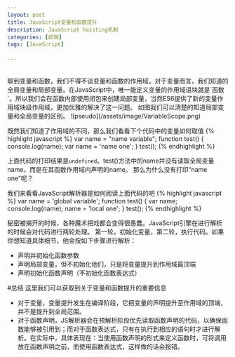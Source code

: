 ```yaml
---
layout: post
title: JavaScript变量和函数提升
description: JavaScript hoisting机制
categories: [前端]
tags: [JavaScript]

---
```


<br/>
聊到变量和函数，我们不得不谈变量和函数的作用域，对于变量而言，我们知道的全局变量和局部变量。在JavaScript中，唯一能定义变量的作用域语块就是`函数`。所以我们会在函数内部使用闭包来创建局部变量，当然ES6提供了新的变量作用域块级作用域，更加优雅的解决了这一问题。
如图我们可以清楚的知道局部变量和全局变量的区别。
![pseudo](/assets/image/VariableScope.png)

既然我们知道了作用域的不同，那么我们看看下个代码中的变量如何取值
{% highlight javascript %}
   var name = "name variable";
   function test() {
     console.log(name);
     var name = 'name one';
   }
   test();
{% endhighlight %}

上面代码的打印结果是`undefined`。test()方法中的name并没有读取全局变量name，而是在其函数作用域内声明的name。
那么为什么没有打印“name one”呢？

我们来看看JavaScript解析器是如何阅读上面代码的吧
{% highlight javascript %}
   var name = 'global variable';
   function test() {
     var name;
     console.log(name);
     name = 'local one';
   }
   test();
{% endhighlight %}

秘密被揭开的时候，各种魔术把戏都会变得很愚蠢。JavaScript引擎在进行解析的时候会对代码进行两轮处理。
第一轮，初始化变量，第二轮，执行代码。如果你想知道具体细节，他会按如下步骤进行解析：

 - 声明并初始化函数参数
 - 声明局部变量，但不初始化他们，只是将变量提升到作用域最顶端
 - 声明初始化函数声明（不初始化函数表达式）

#总结
这里我们可以获取到关于变量和函数提升的重要信息
 - 对于变量，变量提升发生在编译阶段，它把变量的声明提升至作用域的顶端，并不是提升到全局范围。
 - 对于函数声明，JS解析器会在预解析阶段优先读取函数声明的代码，以确保函数能够被引用到；而对于函数表达式，只有在执行到相应的语句时才进行解析。在实际中，具体表现在：当使用函数声明的形式来定义函数时，可将调用放在函数声明之前，而使用函数表达式，这样做的话会报错。


